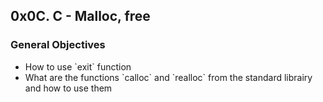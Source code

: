 <h2>0x0C. C - Malloc, free</h2>

<h3> General Objectives </h3>
<ul>
<li> How to use `exit` function</li>
<li> What are the functions `calloc` and `realloc` from the standard librairy and how to use them</li>
</ul>
 <img src="https://i.gifer.com/Q9ew.mp4" type="video/mp4/>

<i> Image source : GIFER </i>

